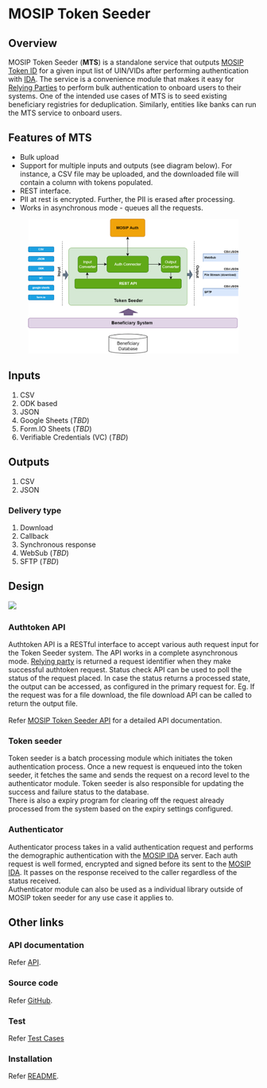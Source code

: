# MOSIP Token Seeder

## Overview

MOSIP Token Seeder (**MTS**) is a standalone service that outputs [MOSIP Token ID](https://docs.mosip.io/1.2.0/id-lifecycle-management/identifiers#token-id) for a given input list of UIN/VIDs after performing authentication with [IDA](https://docs.mosip.io/1.2.0/id-authentication). The service is a convenience module that makes it easy for [Relying Parties](https://docs.mosip.io/1.2.0/id-authentication#relying-parties-and-policies) to perform bulk authentication to onboard users to their systems. One of the intended use cases of MTS is to seed existing beneficiary registries for deduplication. Similarly, entities like banks can run the MTS service to onboard users.

## Features of MTS

* Bulk upload
* Support for multiple inputs and outputs (see diagram below). For instance, a CSV file may be uploaded, and the downloaded file will contain a column with tokens populated.
* REST interface.
* PII at rest is encrypted. Further, the PII is erased after processing.
* Works in asynchronous mode - queues all the requests.

<figure><img src=".gitbook/assets/seeder.png" alt=""><figcaption></figcaption></figure>

## Inputs

1. CSV&#x20;
2. ODK based&#x20;
3. JSON&#x20;
4. Google Sheets (_TBD_)
5. Form.IO Sheets (_TBD_)
6. Verifiable Credentials (VC) (_TBD_)

## Outputs

1. CSV
2. JSON

### Delivery type

1. Download&#x20;
2. Callback
3. Synchronous response
4. WebSub (_TBD_)
5. SFTP (_TBD_)

## Design

![](\_images/mosip-token-seeder-block-diagram.png)

### Authtoken API

Authtoken API is a RESTful interface to accept various auth request input for the Token Seeder system. The API works in a complete asynchronous mode. [Relying party](https://docs.mosip.io/1.2.0/id-authentication#relying-parties-and-policies) is returned a request identifier when they make successful authtoken request. Status check API can be used to poll the status of the request placed. In case the status returns a processed state, the output can be accessed, as configured in the primary request for. Eg. If the request was for a file download, the file download API can be called to return the output file.\
\
Refer [MOSIP Token Seeder API](https://mosip.stoplight.io/docs/mosip-token-seeder/branches/main) for a detailed API documentation.

### Token seeder

Token seeder is a batch processing module which initiates the token authentication process. Once a new request is enqueued into the token seeder, it fetches the same and sends the request on a record level to the authenticator module. Token seeder is also responsible for updating the success and failure status to the database.\
There is also a expiry program for clearing off the request already processed from the system based on the expiry settings configured.

### Authenticator

Authenticator process takes in a valid authentication request and performs the demographic authentication with the [MOSIP IDA](https://docs.mosip.io/1.2.0/id-authentication) server. Each auth request is well formed, encrypted and signed before its sent to the [MOSIP IDA](https://docs.mosip.io/1.2.0/id-authentication). It passes on the response received to the caller regardless of the status received.\
Authenticator module can also be used as a individual library outside of MOSIP token seeder for any use case it applies to.

## Other links

### API documentation

Refer [API](https://mosip.stoplight.io/docs/mosip-token-seeder/branches/main).

### Source code

Refer [GitHub](https://github.com/mosip/mosip-token-seeder).

### Test

Refer [Test Cases](https://github.com/mosip/test-management/raw/master/Openg2p/Openg2p-testcases.xlsx)

### Installation

Refer [README](https://github.com/mosip/mosip-token-seeder/blob/release-1.0.1/README.md).
